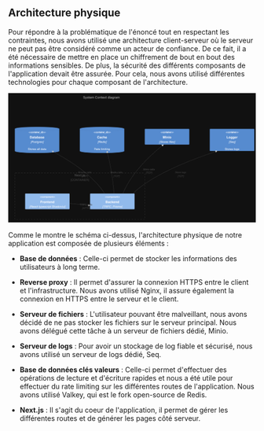 ## Architecture physique

Pour répondre à la problématique de l'énoncé tout en respectant les contraintes, nous avons utilisé une architecture client-serveur où le serveur ne peut pas être considéré comme un acteur de confiance. De ce fait, il a été nécessaire de mettre en place un chiffrement de bout en bout des informations sensibles. De plus, la sécurité des différents composants de l'application devait être assurée. Pour cela, nous avons utilisé différentes technologies pour chaque composant de l'architecture.

![Architecture physique](../assets/image.png "Architecture physique")

Comme le montre le schéma ci-dessus, l'architecture physique de notre application est composée de plusieurs éléments :

- **Base de données** : Celle-ci permet de stocker les informations des utilisateurs à long terme.

- **Reverse proxy** : Il permet d'assurer la connexion HTTPS entre le client et l'infrastructure. Nous avons utilisé Nginx, il assure également la connexion en HTTPS entre le serveur et le client.

- **Serveur de fichiers** : L'utilisateur pouvant être malveillant, nous avons décidé de ne pas stocker les fichiers sur le serveur principal. Nous avons délégué cette tâche à un serveur de fichiers dédié, Minio.

- **Serveur de logs** : Pour avoir un stockage de log fiable et sécurisé, nous avons utilisé un serveur de logs dédié, Seq.

- **Base de données clés valeurs** : Celle-ci permet d'effectuer des opérations de lecture et d'écriture rapides et nous a été utile pour effectuer du rate limiting sur les différentes routes de l'application. Nous avons utilisé Valkey, qui est le fork open-source de Redis.

- **Next.js** : Il s'agit du coeur de l'application, il permet de gérer les différentes routes et de générer les pages côté serveur.

